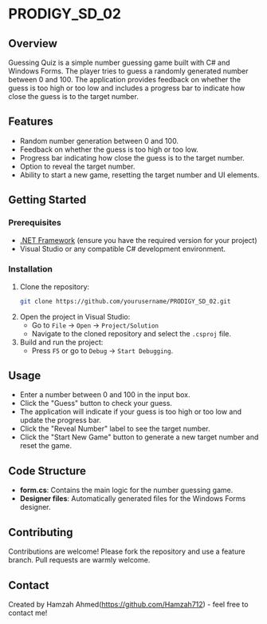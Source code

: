 # PRODIGY_SD_02

## Overview
Guessing Quiz is a simple number guessing game built with C# and Windows Forms. The player tries to guess a randomly generated number between 0 and 100. The application provides feedback on whether the guess is too high or too low and includes a progress bar to indicate how close the guess is to the target number.

## Features
- Random number generation between 0 and 100.
- Feedback on whether the guess is too high or too low.
- Progress bar indicating how close the guess is to the target number.
- Option to reveal the target number.
- Ability to start a new game, resetting the target number and UI elements.

## Getting Started

### Prerequisites
- [.NET Framework](https://dotnet.microsoft.com/download/dotnet-framework) (ensure you have the required version for your project)
- Visual Studio or any compatible C# development environment.

### Installation
1. Clone the repository:
    ```sh
    git clone https://github.com/yourusername/PRODIGY_SD_02.git
    ```
2. Open the project in Visual Studio:
    - Go to `File` -> `Open` -> `Project/Solution`
    - Navigate to the cloned repository and select the `.csproj` file.
3. Build and run the project:
    - Press `F5` or go to `Debug` -> `Start Debugging`.

## Usage
- Enter a number between 0 and 100 in the input box.
- Click the "Guess" button to check your guess.
- The application will indicate if your guess is too high or too low and update the progress bar.
- Click the "Reveal Number" label to see the target number.
- Click the "Start New Game" button to generate a new target number and reset the game.

## Code Structure
- **form.cs**: Contains the main logic for the number guessing game.
- **Designer files**: Automatically generated files for the Windows Forms designer.

## Contributing
Contributions are welcome! Please fork the repository and use a feature branch. Pull requests are warmly welcome.

## Contact
Created by Hamzah Ahmed(https://github.com/Hamzah712) - feel free to contact me!

